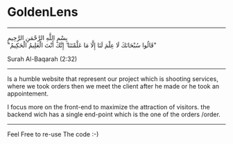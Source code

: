 # GoldenLens

---

بِسْمِ اللَّهِ الرَّحْمَنِ الرَّحِيمِ  
"قَالُوا سُبْحَانَكَ لَا عِلْمَ لَنَا إِلَّا مَا عَلَّمْتَنَا ۖ إِنَّكَ أَنْتَ الْعَلِيمُ الْحَكِيمُ"

Surah Al-Baqarah (2:32)

---

Is a humble website that represent our project which is shooting services, where we took orders then we meet the client after he made or he took an appointement.

I focus more on the front-end to maximize the attraction of visitors. the backend wich has a single end-point which is the one of the orders /order.

---

Feel Free to re-use The code :-)
